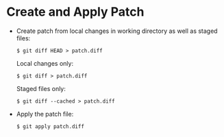 # Create and Apply Patch

* Create patch from local changes in working directory as well as staged files:

  ```console
  $ git diff HEAD > patch.diff
  ```

  Local changes only:

  ```console
  $ git diff > patch.diff
  ```

  Staged files only:

  ```console
  $ git diff --cached > patch.diff
  ```

* Apply the patch file:

  ```console
  $ git apply patch.diff
  ```
